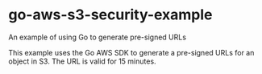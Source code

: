 # go-aws-s3-security-example
An example of using Go to generate pre-signed URLs

This example uses the Go AWS SDK to generate a pre-signed URLs for an object in S3. The URL is valid for 15 minutes. 
